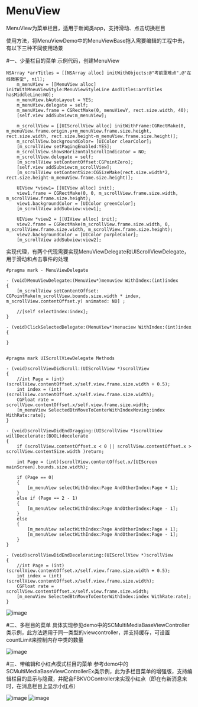 # MenuView

MenuView为菜单栏目，适用于新闻类app，支持滑动、点击切换栏目

使用方法，将MenuViewDemo中的MenuViewBase拖入需要编辑的工程中去，有以下三种不同使用场景

#一、少量栏目的菜单
示例代码，创建MenuView

```objc
NSArray *arrTitles = [[NSArray alloc] initWithObjects:@"考前重难点",@"在线微客堂", nil];
    m_menuView = [[MenuView alloc] initWithMneuViewStyle:MenuViewStyleLine AndTitles:arrTitles hasMiddleLine:NO];
    m_menuView.bAutoLayout = YES;
    m_menuView.delegate = self;
    m_menuView.frame = CGRectMake(0, menuViewY, rect.size.width, 40);
    [self.view addSubview:m_menuView];
    
    m_scrollView = [[UIScrollView alloc] initWithFrame:CGRectMake(0, m_menuView.frame.origin.y+m_menuView.frame.size.height, rect.size.width, rect.size.height-m_menuView.frame.size.height)];
    m_scrollView.backgroundColor= [UIColor clearColor];
    [m_scrollView setPagingEnabled:YES];
    m_scrollView.showsHorizontalScrollIndicator = NO;
    m_scrollView.delegate = self;
    [m_scrollView setContentOffset:CGPointZero];
    [self.view addSubview:m_scrollView];
    [m_scrollView setContentSize:CGSizeMake(rect.size.width*2, rect.size.height-m_menuView.frame.size.height)];
    
    UIView *view1= [[UIView alloc] init];
    view1.frame = CGRectMake(0, 0, m_scrollView.frame.size.width, m_scrollView.frame.size.height);
    view1.backgroundColor = [UIColor greenColor];
    [m_scrollView addSubview:view1];
    
    UIView *view2 = [[UIView alloc] init];
    view2.frame = CGRectMake(m_scrollView.frame.size.width, 0, m_scrollView.frame.size.width, m_scrollView.frame.size.height);
    view2.backgroundColor = [UIColor purpleColor];
    [m_scrollView addSubview:view2];
```
实现代理，有两个代现需要实现MenuViewDelegate和UIScrollViewDelegate，用于滑动和点击事件的处理

```objc
#pragma mark - MenuViewDelegate

- (void)MenuViewDelegate:(MenuView*)menuview WithIndex:(int)index
{
    [m_scrollView setContentOffset: CGPointMake(m_scrollView.bounds.size.width * index, m_scrollView.contentOffset.y) animated: NO] ;
    
    //[self selectIndex:index];
}

- (void)ClickSelectedDelegate:(MenuView*)menuciew WithIndex:(int)index
{
    
}


#pragma mark UIScrollViewDelegate Methods

- (void)scrollViewDidScroll:(UIScrollView *)scrollView
{
    //int Page = (int)(scrollView.contentOffset.x/self.view.frame.size.width + 0.5);
    int index = (int)(scrollView.contentOffset.x/self.view.frame.size.width);
    CGFloat rate = scrollView.contentOffset.x/self.view.frame.size.width;
    [m_menuView SelectedBtnMoveToCenterWithIndexMoving:index WithRate:rate];
}

- (void)scrollViewDidEndDragging:(UIScrollView *)scrollView willDecelerate:(BOOL)decelerate
{
    if (scrollView.contentOffset.x < 0 || scrollView.contentOffset.x > scrollView.contentSize.width )return;
    
    int Page = (int)(scrollView.contentOffset.x/[UIScreen mainScreen].bounds.size.width);
    
    if (Page == 0)
    {
        [m_menuView selectWithIndex:Page AndOtherIndex:Page + 1];
    }
    else if (Page == 2 - 1)
    {
        [m_menuView selectWithIndex:Page AndOtherIndex:Page - 1];
    }
    else
    {
        [m_menuView selectWithIndex:Page AndOtherIndex:Page + 1];
        [m_menuView selectWithIndex:Page AndOtherIndex:Page - 1];
    }
}

- (void)scrollViewDidEndDecelerating:(UIScrollView *)scrollView
{
    //int Page = (int)(scrollView.contentOffset.x/self.view.frame.size.width + 0.5);
    int index = (int)(scrollView.contentOffset.x/self.view.frame.size.width);
    CGFloat rate = scrollView.contentOffset.x/self.view.frame.size.width;
    [m_menuView SelectedBtnMoveToCenterWithIndex:index WithRate:rate];
}
```

![image](http://wx2.sinaimg.cn/mw690/a9a6744agy1fhw6hkvbb5j20bi0l274k.jpg)

#二、多栏目的菜单
具体实现参见demo中的SCMultiMediaBaseViewController类示例，此方法适用于同一类型的viewcontroller，并支持缓存，可设置countLimit来控制内存中类的数量

![image](http://wx3.sinaimg.cn/mw690/a9a6744agy1fhw6li8okmj20bi0l2aad.jpg)

#三、带编辑和小红点模式栏目的菜单
参考demo中的SCMultiMediaBaseViewControllerEx类示例，此为多栏目菜单的增强版，支持编辑栏目的显示与隐藏，并配合FBKVOController来实现小红点（即在有新消息来时，在消息栏目上显示小红点）

![image](http://wx4.sinaimg.cn/mw690/a9a6744agy1fhw6ndmyfdj20bi0l2mxj.jpg)
![image](http://wx2.sinaimg.cn/mw690/a9a6744agy1fhw6ndtmavj20bi0l2wez.jpg)
 
